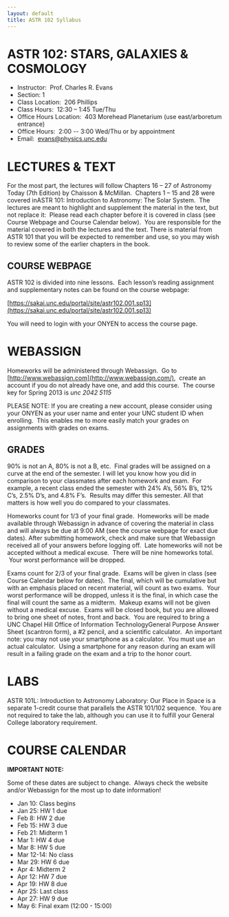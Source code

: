```yaml
---
layout: default
title: ASTR 102 Syllabus
---
```


ASTR 102: STARS, GALAXIES & COSMOLOGY
======================================

- Instructor:  Prof. Charles R. Evans
- Section: 1
- Class Location:  206 Phillips
- Class Hours:  12:30 – 1:45 Tue/Thu
- Office Hours Location:  403 Morehead Planetarium (use east/arboretum entrance)
- Office Hours:  2:00 -- 3:00 Wed/Thu or by appointment
- Email:  evans@physics.unc.edu

LECTURES & TEXT
===============

For the most part, the lectures will follow Chapters 16 – 27 of Astronomy Today (7th Edition) by Chaisson & McMillan.  Chapters 1 – 15 and 28 were covered inASTR 101: Introduction to Astronomy: The Solar System.  The lectures are meant to highlight and supplement the material in the text, but not replace it:  Please read each chapter before it is covered in class (see Course Webpage and Course Calendar below).  You are responsible for the material covered in both the lectures and the text. There is material from ASTR 101 that you will be expected to remember and use, so you may wish to review some of the earlier chapters in the book.

COURSE WEBPAGE
---------------

ASTR 102 is divided into nine lessons.  Each lesson’s reading assignment
and supplementary notes can be found on the course webpage:

[https://sakai.unc.edu/portal/site/astr102.001.sp13](https://sakai.unc.edu/portal/site/astr102.001.sp13)

You will need to login with your ONYEN to access the course page.

WEBASSIGN
=========

Homeworks will be administered through Webassign.  Go to [http://www.webassign.com](http://www.webassign.com/),  create an account if you do not already have one, and add this course.  The course key for Spring 2013 is *unc 2042 5115*

PLEASE NOTE: If you are creating a new account, please consider using your ONYEN as your user name and enter your UNC student ID when enrolling.  This enables me to more easily match your grades on assignments with grades on exams.

GRADES
------

90% is not an A, 80% is not a B, etc.  Final grades will be assigned on a curve at the end of the semester. I will let you know how you did in comparison to your classmates after each homework and exam.  For example, a recent class ended the semester with 24% A’s, 56% B’s, 12% C’s, 2.5% D’s, and 4.8% F’s.  Results may differ this semester.  All that matters is how well you do compared to your classmates.

Homeworks count for 1/3 of your final grade.  Homeworks will be made available through Webassign in advance of covering the material in class and will always be due at 9:00 AM (see the course webpage for exact due dates).  After submitting homework, check and make sure that Webassign received all of your answers before logging off.  Late homeworks will not be accepted without a medical excuse.  There will be nine homeworks total.  Your worst performance will be dropped.

Exams count for 2/3 of your final grade.  Exams will be given in class (see Course Calendar below for dates).  The final, which will be cumulative but with an emphasis placed on recent material, will count as two exams.  Your worst performance will be dropped, unless it is the final, in which case the final will count the same as a midterm.  Makeup exams will not be given without a medical excuse.  Exams will be closed book, but you are allowed to bring one sheet of notes, front and back.  You are required to bring a UNC Chapel Hill Office of Information TechnologyGeneral Purpose Answer Sheet (scantron form), a \#2 pencil, and a scientific calculator.  An important note: you may not use your smartphone as a calculator.  You must use an actual calculator.  Using a smartphone for any reason during an exam will result in a failing grade on the exam and a trip to the honor court.

LABS
====

ASTR 101L: Introduction to Astronomy Laboratory: Our Place in Space is a separate 1-credit course that parallels the ASTR 101/102 sequence.  You are not required to take the lab, although you can use it to fulfill your General College laboratory requirement.

COURSE CALENDAR
===============

**IMPORTANT NOTE:**

Some of these dates are subject to change.  Always check the website and/or Webassign for the most up to date information!

- Jan 10: Class begins
- Jan 25: HW 1 due
- Feb 8: HW 2 due
- Feb 15: HW 3 due
- Feb 21: Midterm 1
- Mar 1: HW 4 due
- Mar 8: HW 5 due
- Mar 12-14: No class
- Mar 29: HW 6 due
- Apr 4: Midterm 2
- Apr 12: HW 7 due
- Apr 19: HW 8 due
- Apr 25: Last class
- Apr 27: HW 9 due
- May 6: Final exam (12:00 - 15:00)
